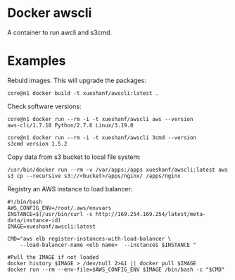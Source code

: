 Docker awscli
=============

A container to run awcli and s3cmd. 

Examples
========

Rebuld images. This will upgrade the packages:

```
core@n1 docker build -t xueshanf/awscli:latest .
```

Check software versions:

```
core@n1 docker run --rm -i -t xueshanf/awscli aws --version
aws-cli/1.7.18 Python/2.7.6 Linux/3.19.0
```

```
core@n1 docker run --rm -i -t xueshanf/awscli 3cmd --version
s3cmd version 1.5.2
```

Copy data from s3 bucket to local file system:

```
/usr/bin/docker run --rm -v /var/apps:/apps xueshanf/awscli:latest aws s3 cp --recursive s3://<bucket>/apps/nginx/ /apps/nginx
```

Registry an AWS instance to load balancer:

```
#!/bin/bash
AWS_CONFIG_ENV=/root/.aws/envvars
INSTANCE=$(/usr/bin/curl -s http://169.254.169.254/latest/meta-data/instance-id)
IMAGE=xueshanf/awscli:latest

CMD="aws elb register-instances-with-load-balancer \
    --load-balancer-name <elb name>  --instances $INSTANCE "

#Pull the IMAGE if not loaded
docker history $IMAGE > /dev/null 2>&1 || docker pull $IMAGE
docker run --rm --env-file=$AWS_CONFIG_ENV $IMAGE /bin/bash -c "$CMD"
```
